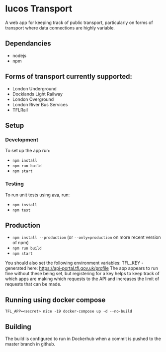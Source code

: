 # lucos Transport
A web app for keeping track of public transport, particularly on forms of transport where data connections are highly variable.

## Dependancies
* nodejs
* npm

## Forms of transport currently supported:
* London Underground
* Docklands Light Railway
* London Overground
* London River Bus Services
* TFLRail

## Setup

### Development
To set up the app run:

* ```npm install```
* ```npm run build```
* ```npm start```

### Testing
To run unit tests using [ava](https://github.com/avajs/ava), run:

* ```npm install```
* ```npm test```

## Production

* ```npm install --production```  (or `--only=production` on more recent version of npm)
* ```npm run build```
* ```npm start```

You should also set the following environment variables:
TFL_KEY - generated here: https://api-portal.tfl.gov.uk/profile
The app appears to run fine without these being set, but registering for a key helps to keep track of which apps are making which requests to the API and increases the limit of requests that can be made.

## Running using docker compose
`TFL_APP=<secret> nice -19 docker-compose up -d --no-build`

## Building
The build is configured to run in Dockerhub when a commit is pushed to the master branch in github.
